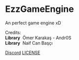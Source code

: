 # EzzGameEngine
An perfect game engine xD

Credits:<br/>
<b>Library</b>&nbsp;&nbsp;Ömer Karakaş - Andr0S<br/>
<b>Library</b>&nbsp;&nbsp;Naif Can Başçı

<a href="https://discord.gg/aB6eYvDYF8">Discord</a>
<a href="https://github.com/lahit1/EzzGameEngine/blob/master/LICENSE">LICENSE</a>
